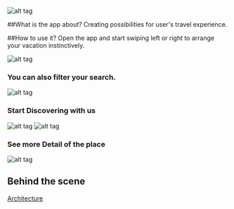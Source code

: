 ![alt tag](https://cloud.githubusercontent.com/assets/17296898/16355636/d1eee11a-3a71-11e6-8ed1-a875c65a88c1.png)

##What is the app about?
Creating possibilities for user's travel experience.

##How to use it?
Open the app and start swiping left or right to arrange your vacation instinctively.

![alt tag](https://cloud.githubusercontent.com/assets/17296898/16505568/84d5ffc0-3ed2-11e6-8a7d-84b2234c4161.png)

### You can also filter your search.
![alt tag](https://cloud.githubusercontent.com/assets/17296898/16505570/84d66816-3ed2-11e6-8309-4945c08483dd.png)

### Start Discovering with us
![alt tag](https://cloud.githubusercontent.com/assets/17296898/16505569/84d6363e-3ed2-11e6-8d05-d4826f5190d7.png)
![alt tag](https://cloud.githubusercontent.com/assets/17296898/16505563/84c518ae-3ed2-11e6-882d-7bb2ee559ad9.png)

### See more Detail of the place
![alt tag](https://cloud.githubusercontent.com/assets/17296898/16505562/84c4fad6-3ed2-11e6-8a76-7fa69b101af4.png)

## Behind the scene
[Architecture](./READMORE.md)
